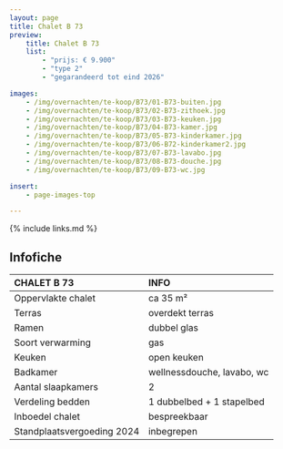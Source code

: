 ```yaml
---
layout: page
title: Chalet B 73
preview:
    title: Chalet B 73
    list:
        - "prijs: € 9.900"
        - "type 2"
        - "gegarandeerd tot eind 2026"

images:
    - /img/overnachten/te-koop/B73/01-B73-buiten.jpg
    - /img/overnachten/te-koop/B73/02-B73-zithoek.jpg
    - /img/overnachten/te-koop/B73/03-B73-keuken.jpg
    - /img/overnachten/te-koop/B73/04-B73-kamer.jpg
    - /img/overnachten/te-koop/B73/05-B73-kinderkamer.jpg
    - /img/overnachten/te-koop/B73/06-B72-kinderkamer2.jpg
    - /img/overnachten/te-koop/B73/07-B73-lavabo.jpg
    - /img/overnachten/te-koop/B73/08-B73-douche.jpg
    - /img/overnachten/te-koop/B73/09-B73-wc.jpg

insert:
    - page-images-top

---
```


{% include links.md %}



## Infofiche

CHALET B 73                 | INFO        |
:---------------------------|:------------|
Oppervlakte chalet          |ca 35 m²
Terras                      |overdekt terras
Ramen                       |dubbel glas
Soort verwarming            |gas
Keuken                      |open keuken
Badkamer                    |wellnessdouche, lavabo, wc
Aantal slaapkamers          |2
Verdeling bedden            |1 dubbelbed + 1 stapelbed
Inboedel chalet             |bespreekbaar
Standplaatsvergoeding 2024  |inbegrepen
